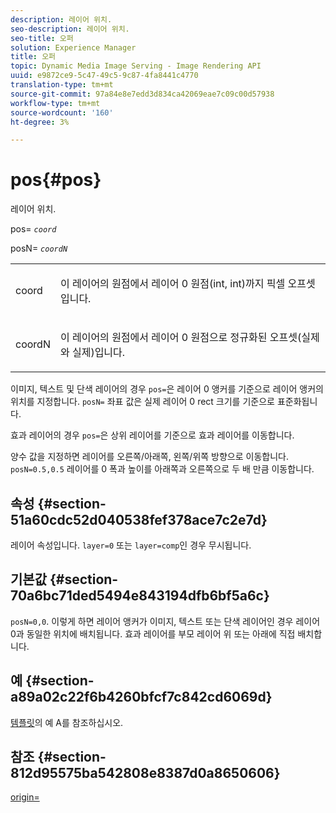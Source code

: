 ```yaml
---
description: 레이어 위치.
seo-description: 레이어 위치.
seo-title: 오퍼
solution: Experience Manager
title: 오퍼
topic: Dynamic Media Image Serving - Image Rendering API
uuid: e9872ce9-5c47-49c5-9c87-4fa8441c4770
translation-type: tm+mt
source-git-commit: 97a84e8e7edd3d834ca42069eae7c09c00d57938
workflow-type: tm+mt
source-wordcount: '160'
ht-degree: 3%

---
```



# pos{#pos}

레이어 위치.

pos= *`coord`*

posN= *`coordN`*

<table id="simpletable_754F76EE00BF4129B07502647FF172B7"> 
 <tr class="strow"> 
  <td class="stentry"> <p><span class="varname"> coord</span> </p> </td> 
  <td class="stentry"> <p>이 레이어의 원점에서 레이어 0 원점(int, int)까지 픽셀 오프셋입니다. </p></td> 
 </tr> 
 <tr class="strow"> 
  <td class="stentry"> <p><span class="varname"> coordN</span> </p></td> 
  <td class="stentry"> <p>이 레이어의 원점에서 레이어 0 원점으로 정규화된 오프셋(실제와 실제)입니다. </p></td> 
 </tr> 
</table>

이미지, 텍스트 및 단색 레이어의 경우 `pos=`은 레이어 0 앵커를 기준으로 레이어 앵커의 위치를 지정합니다. `posN=` 좌표 값은 실제 레이어 0 rect 크기를 기준으로 표준화됩니다.

효과 레이어의 경우 `pos=`은 상위 레이어를 기준으로 효과 레이어를 이동합니다.

양수 값을 지정하면 레이어를 오른쪽/아래쪽, 왼쪽/위쪽 방향으로 이동합니다. `posN=0.5,0.5` 레이어를 0 폭과 높이를 아래쪽과 오른쪽으로 두 배 만큼 이동합니다.

## 속성 {#section-51a60cdc52d040538fef378ace7c2e7d}

레이어 속성입니다. `layer=0` 또는 `layer=comp`인 경우 무시됩니다.

## 기본값 {#section-70a6bc71ded5494e843194dfb6bf5a6c}

`posN=0,0`. 이렇게 하면 레이어 앵커가 이미지, 텍스트 또는 단색 레이어인 경우 레이어 0과 동일한 위치에 배치됩니다. 효과 레이어를 부모 레이어 위 또는 아래에 직접 배치합니다.

## 예 {#section-a89a02c22f6b4260bfcf7c842cd6069d}

[템플릿](../../../../../is-api/http-ref/image-serving-api-ref/c-http-protocol-reference/c-templates/c-templates.md#concept-3cd2d2adae0e41b2979b9640244d4d3e)의 예 A를 참조하십시오.

## 참조 {#section-812d95575ba542808e8387d0a8650606}

[origin=](../../../../../is-api/http-ref/image-serving-api-ref/c-http-protocol-reference/c-command-reference/r-origin.md#reference-e11c7ac06e2240cc884c3fec98f05138)
